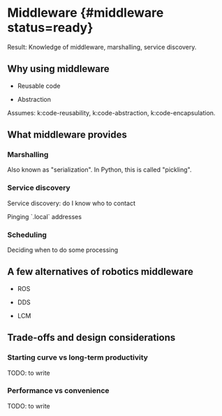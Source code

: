 # Middleware {#middleware status=ready}



<div class='requirements' markdown='1'>

Result: Knowledge of middleware, marshalling, service discovery.

</div>


## Why using middleware

* Reusable code

* Abstraction


Assumes:
k:code-reusability,
k:code-abstraction,
k:code-encapsulation.

## What middleware provides

### Marshalling

Also known as "serialization". In Python, this is called "pickling".

### Service discovery

Service discovery: do I know who to contact

<example>
Pinging `.local` addresses

</example>

### Scheduling

Deciding when to do some processing

## A few alternatives of robotics middleware

- ROS

- DDS

- LCM


## Trade-offs and design considerations

### Starting curve vs long-term productivity

TODO: to write

### Performance vs convenience

TODO: to write
